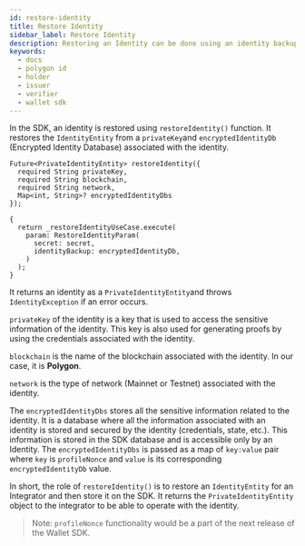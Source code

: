 ```yaml
---
id: restore-identity
title: Restore Identity
sidebar_label: Restore Identity
description: Restoring an Identity can be done using an identity backup and the secret used to create the identity.
keywords:
  - docs
  - polygon id
  - holder
  - issuer
  - verifier
  - wallet sdk
---
```

 
In the SDK, an identity is restored using `restoreIdentity()` function. It restores the `IdentityEntity` from a `privateKey`and `encryptedIdentityDb` (Encrypted Identity Database) associated with the identity. 
 
```
Future<PrivateIdentityEntity> restoreIdentity({
  required String privateKey,
  required String blockchain,
  required String network,
  Map<int, String>? encryptedIdentityDbs
});
 
{
  return _restoreIdentityUseCase.execute(
    param: RestoreIdentityParam(
      secret: secret,
      identityBackup: encryptedIdentityDb,
    )
  );
}
```
It returns an identity as a `PrivateIdentityEntity`and throws `IdentityException` if an error occurs.

`privateKey` of the identity is a key that is used to access the sensitive information of the identity. This key is also used for generating proofs by using the credentials associated with the identity. 

`blockchain` is the name of the blockchain associated with the identity. In our case, it is **Polygon**. 

`network` is the type of network (Mainnet or Testnet) associated with the identity. 

The `encryptedIdentityDbs` stores all the sensitive information related to the identity. It is a database where all the information associated with an identity is stored and secured by the identity (credentials, state, etc.). This information is stored in the SDK database and is accessible only by an Identity. The `encryptedIdentityDbs` is passed as a map of `key:value` pair where `key` is `profileNonce` and `value` is its corresponding `encryptedIdentityDb` value.


In short, the role of `restoreIdentity()` is to restore an `IdentityEntity` for an Integrator and then store it on the SDK. It returns the `PrivateIdentityEntity` object to the integrator to be able to operate with the identity. 

> Note: `profileNonce` functionality would be a part of the next release of the Wallet SDK.